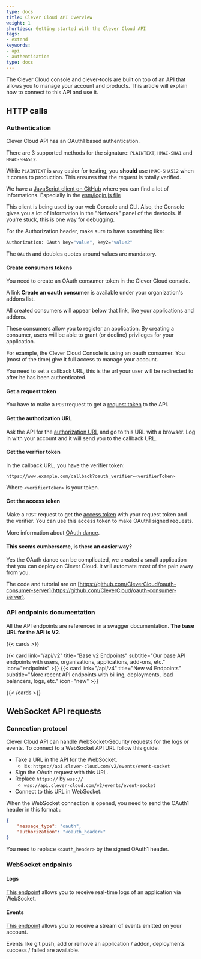 ```yaml
---
type: docs
title: Clever Cloud API Overview
weight: 1
shortdesc: Getting started with the Clever Cloud API
tags:
- extend
keywords:
- api
- authentication
type: docs
---
```


The Clever Cloud console and clever-tools are built on top of an API that
allows you to manage your account and products. This article will explain how
to connect to this API and use it.

## HTTP calls

### **Authentication**

Clever Cloud API has an OAuth1 based authentication.

There are 3 supported methods for the signature: `PLAINTEXT`, `HMAC-SHA1` and `HMAC-SHA512`.

While `PLAINTEXT` is way easier for testing, you **should** use `HMAC-SHA512` when it comes to production. This ensures that the request is totally verified.

We have a [JavaScript client on GitHub](https://gitHub.com/CleverCloud/clever-client.js) where you can find a lot of informations.
Especially in the [esm/login.js file](https://gitHub.com/CleverCloud/clever-client.js/blob/master/esm/login.js)

This client is being used by our web Console and CLI. Also, the Console gives you a lot of information in the "Network" panel of the devtools. If you're stuck, this is one way for debugging.

For the Authorization header, make sure to have something like:

```bash
Authorization: OAuth key="value", key2="value2"
```

The `OAuth` and doubles quotes around values are mandatory.

#### **Create consumers tokens**

You need to create an OAuth consumer token in the Clever Cloud console.

A link **Create an oauth consumer** is available under your organization's addons list.

All created consumers will appear below that link, like your applications and addons.

These consumers allow you to register an application. By creating a consumer, users will be able to grant (or decline) privileges for your application.

For example, the Clever Cloud Console is using an oauth consumer.
You (most of the time) give it full access to manage your account.

You need to set a callback URL, this is the url your user will be redirected to after he has been authenticated.

#### **Get a request token**

You have to make a `POST`request to get a [request token](/api/v2/#post-/oauth/request_token) to the API.

#### **Get the authorization URL**

Ask the API for the [authorization URL](/api/v2/#get-/oauth/authorize) and go to this URL with a browser. Log in with your account and it will send you to the callback URL.

#### **Get the verifier token**

In the callback URL, you have the verifier token:

`https://www.example.com/callback?oauth_verifier=<verifierToken>`

Where `<verifierToken>` is your token.

#### **Get the access token**

Make a `POST`  request to get the [access token](/api/v2/#post-/oauth/access_token) with your request token and the verifier.
You can use this access token to make OAuth1 signed requests.

More information about [OAuth dance](https://oauth.net/core/1.0/#anchor9).

#### This seems cumbersome, is there an easier way?

Yes the OAuth dance can be complicated, we created a small application that you can deploy on Clever Cloud. It will automate most of the pain away from you.

The code and tutorial are on [https://github.com/CleverCloud/oauth-consumer-server](https://github.com/CleverCloud/oauth-consumer-server).

### **API endpoints documentation**

All the API endpoints are referenced in a swagger documentation. **The base URL for the API is V2**.

{{< cards >}}

  {{< card link="/api/v2" title="Base v2 Endpoints" subtitle="Our base API endpoints with users, organisations, applications, add-ons, etc." icon="endpoints" >}}
  {{< card link="/api/v4" title="New v4 Endpoints" subtitle="More recent API endpoints with billing, deployments, load balancers, logs, etc." icon="new" >}}
  
{{< /cards >}}

## WebSocket API requests

### **Connection protocol**

Clever Cloud API can handle WebSocket-Security requests for the logs or events.
To connect to a WebSocket API URL follow this guide.

- Take a URL in the API for the WebSocket.
  - Ex: `https://api.clever-cloud.com/v2/events/event-socket`
- Sign the OAuth request with this URL.
- Replace `https://` by `wss://`
  - `wss://api.clever-cloud.com/v2/events/event-socket`
- Connect to this URL in WebSocket.

When the WebSocket connection is opened, you need to send the OAuth1 header in this format :

```json
{
    "message_type": "oauth",
    "authorization": "<oauth_header>"
}
```

You need to replace `<oauth_header>` by the signed OAuth1 header.

### WebSocket endpoints

#### Logs

[This endpoint](https://www.clever-cloud.com/api/#!/logs/logs_logs-socket_appId_get)
allows you to receive real-time logs of an application via WebSocket.

#### Events

[This endpoint](https://www.clever-cloud.com/doc/api/#!/events/events_event-socket_get)
allows you to receive a stream of events emitted on your account.

Events like git push, add or remove an application / addon, deployments success / failed
are available.
